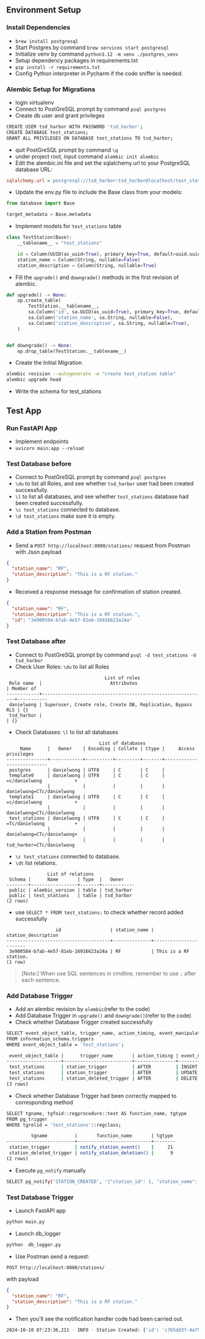 ## Environment Setup

### Install Dependencies
- `brew install postgresql`
- Start Postgres by command `brew services start postgresql`
- Initialize venv by command `python3.12 -m venv ./postgres_venv`
- Setup dependency packages in requirements.txt
- `pip install -r requirements.txt`
- Config Python interpreter in Pycharm if the code sniffer is needed.

### Alembic Setup for Migrations
- login virtualenv 
- Connect to PostGreSQL prompt by command `psql postgres`
- Create db user and grant privileges
```bash
CREATE USER tsd_harbor WITH PASSWORD 'tsd_harbor';
CREATE DATABASE test_stations;
GRANT ALL PRIVILEGES ON DATABASE test_stations TO tsd_harbor;
```
- quit PostGreSQL prompt by command `\q`
- under project root, input command `alembic init alembic`
- Edit the alembic.ini file and set the sqlalchemy.url to your PostgreSQL database URL:
```ini
sqlalchemy.url = postgresql://tsd_harbor:tsd_harbor@localhost/test_stations
```
- Update the env.py file to include the Base class from your models:
```python
from database import Base

target_metadata = Base.metadata
```
- Implement models for `test_stations` table
```python
class TestStation(Base):
    __tablename__ = "test_stations"

    id = Column(UUID(as_uuid=True), primary_key=True, default=uuid.uuid4, index=True)
    station_name = Column(String, nullable=False)
    station_description = Column(String, nullable=True)
```
- Fill the `upgrade()` and `downgrade()` methods in the first revision of alembic.
```python
def upgrade() -> None:
    op.create_table(
        TestStation.__tablename__,
        sa.Column('id', sa.UUID(as_uuid=True), primary_key=True, default=uuid.uuid4),
        sa.Column('station_name', sa.String, nullable=False),
        sa.Column('station_description', sa.String, nullable=True),
    )


def downgrade() -> None:
    op.drop_table(TestStation.__tablename__)
```
- Create the Initial Migration
```bash
alembic revision --autogenerate -m "create test_station table"
alembic upgrade head
```
- Write the schema for test_stations

## Test App

### Run FastAPI App
- Implement endpoints 
- `uvicorn main:app --reload`

### Test Database before
- Connect to PostGreSQL prompt by command `psql postgres`
- `\du` to list all Roles, and see whether `tsd_harbor` user had been created successfully.
- `\l` to list all databases, and see whether `test_stations` database had been created successfully.
- `\c test_stations` connected to database.
- `\d test_stations` make sure it is empty.

### Add a Station from Postman
- Send a `POST http://localhost:8000/stations/` request from Postman with Json payload
```json
{
  "station_name": "RF",
  "station_description": "This is a RF station."
}
```
- Received a response message for confirmation of station created.
```json
{
  "station_name": "RF",
  "station_description": "This is a RF station.",
  "id": "3e900584-b7ab-4e57-81eb-16916623a24a"
}
```

### Test Database after
- Connect to PostGreSQL prompt by command `psql -d test_stations -U tsd_harbor`
- Check User Roles: `\du` to list all Roles
```text
                                    List of roles
 Role name  |                         Attributes                         | Member of 
------------+------------------------------------------------------------+-----------
 danielwong | Superuser, Create role, Create DB, Replication, Bypass RLS | {}
 tsd_harbor |                                                            | {}

```
- Check Databases: `\l` to list all databases
```text
                                  List of databases
     Name      |   Owner    | Encoding | Collate | Ctype |     Access privileges     
---------------+------------+----------+---------+-------+---------------------------
 postgres      | danielwong | UTF8     | C       | C     | 
 template0     | danielwong | UTF8     | C       | C     | =c/danielwong            +
               |            |          |         |       | danielwong=CTc/danielwong
 template1     | danielwong | UTF8     | C       | C     | =c/danielwong            +
               |            |          |         |       | danielwong=CTc/danielwong
 test_stations | danielwong | UTF8     | C       | C     | =Tc/danielwong           +
               |            |          |         |       | danielwong=CTc/danielwong+
               |            |          |         |       | tsd_harbor=CTc/danielwong

```
- `\c test_stations` connected to database.
- `\dt` list relations.
```text
               List of relations
 Schema |      Name       | Type  |   Owner    
--------+-----------------+-------+------------
 public | alembic_version | table | tsd_harbor
 public | test_stations   | table | tsd_harbor
(2 rows)
```
- use `SELECT * FROM test_stations;` to check whether record added successfully
```text
                  id                  | station_name |  station_description  
--------------------------------------+--------------+-----------------------
 3e900584-b7ab-4e57-81eb-16916623a24a | RF           | This is a RF station.
(1 row)
```
> [Note:] When use SQL sentences in cmdline, remember to use `;` after each sentence.

### Add Database Trigger
- Add an alembic revision by `alembic`(refer to the code)
- Add Database Trigger in `upgrade()` and `downgrade()`(refer to the code)
- Check whether Database Trigger created successfully
```bash
SELECT event_object_table, trigger_name, action_timing, event_manipulation
FROM information_schema.triggers
WHERE event_object_table = 'test_stations';

 event_object_table |      trigger_name       | action_timing | event_manipulation 
--------------------+-------------------------+---------------+--------------------
 test_stations      | station_trigger         | AFTER         | INSERT
 test_stations      | station_trigger         | AFTER         | UPDATE
 test_stations      | station_deleted_trigger | AFTER         | DELETE
(3 rows)
```
- Check whether Database Trigger had been correctly mapped to corresponding method
```bash
SELECT tgname, tgfoid::regprocedure::text AS function_name, tgtype
FROM pg_trigger
WHERE tgrelid = 'test_stations'::regclass;

         tgname          |       function_name       | tgtype 
-------------------------+---------------------------+--------
 station_trigger         | notify_station_event()    |     21
 station_deleted_trigger | notify_station_deletion() |      9
(2 rows)
```
- Execute `pg_notify` manually
```bash
SELECT pg_notify('STATION_CREATED', '{"station_id": 1, "station_name": "RF"}');
```

### Test Database Trigger

- Launch FastAPI app
```bash
python main.py
```

- Launch db_logger
```bash
python  db_logger.py
```

- Use Postman send a request:
```http request
POST http://localhost:8000/stations/
```
with payload
```json
{
  "station_name": "RF",
  "station_description": "This is a RF station."
}
```

- Then you'll see the notification handler code had been carried out.
```bash
2024-10-10 07:23:36,211 - INFO - Station Created: {'id': 'c765dd3f-4a75-4902-b41c-1d32ecf26eb0', 'station_name': 'RF-4', 'station_description': 'This is a RF station.'}
```
